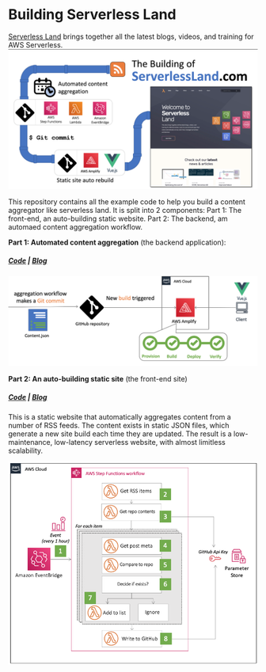 # Building Serverless Land

[Serverless Land](https://serverlessland.com) brings together all the latest blogs, videos, and training for AWS Serverless. 
![ServelressLand](/resources/slandpipeline.png)


This repository contains all the example code to help you build a content aggregator like serverless land. It is split into 2 components:
Part 1: The front-end, an auto-building static website.
Part 2: The backend, am automaed content aggregation workflow.


**Part 1: Automated content aggregation** (the backend application):
##### [Code](/backend) | [Blog](https://aws.amazon.com/blogs/compute/category/compute/aws-lambda/)



![backend](/resources/frontend.png)


**Part 2: An auto-building static site** (the front-end site)
##### [Code](/frontend) | [Blog](https://aws.amazon.com/blogs/compute/category/compute/aws-lambda/)


This is a static website that automatically aggregates content from a number of RSS feeds. The content exists in static JSON files, which generate a new site build each time they are updated. The result is a low-maintenance, low-latency serverless website, with almost limitless scalability.

![backend](/resources/backend.png)





